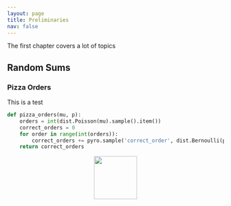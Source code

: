 ```yaml
---
layout: page
title: Preliminaries
nav: false
---
```

<link rel="stylesheet" href="/assets/css/main.css"/>

The first chapter covers a lot of topics

## Random Sums

### Pizza Orders

This is a test 

```python
def pizza_orders(mu, p):
    orders = int(dist.Poisson(mu).sample().item())
    correct_orders = 0
    for order in range(int(orders)):
        correct_orders += pyro.sample('correct_order', dist.Bernoulli(p))
    return correct_orders
```

<p align="center">
    <img src="/pyro-adventures/tex/6ac09cad3b60b5b2394b883654c56d45.svg"/ width="100">
</p>

